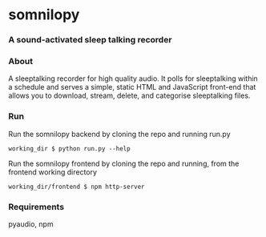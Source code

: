 # somnilopy
### A sound-activated sleep talking recorder

### About
A sleeptalking recorder for high quality audio. It polls for sleeptalking within a schedule and serves a simple, static HTML and JavaScript front-end that allows you to download, stream, delete, and categorise sleeptalking files.

### Run
Run the somnilopy backend by cloning the repo and running run.py
```
working_dir $ python run.py --help
```
Run the somnilopy frontend by cloning the repo and running, from the frontend working directory
```
working_dir/frontend $ npm http-server
```
### Requirements
pyaudio, npm
